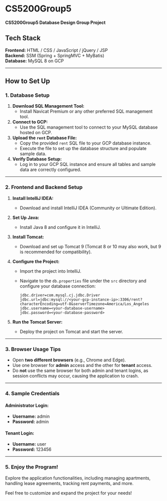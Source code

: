 # CS5200Group5  
**CS5200Group5 Database Design Group Project**  

## **Tech Stack**  
**Frontend:** HTML / CSS / JavaScript / jQuery / JSP  
**Backend:** SSM (Spring + SpringMVC + MyBatis)  
**Database:** MySQL 8 on GCP  

---

## **How to Set Up**  

### **1. Database Setup**  
1. **Download SQL Management Tool:**  
   - Install Navicat Premium or any other preferred SQL management tool.  
2. **Connect to GCP:**  
   - Use the SQL management tool to connect to your MySQL database hosted on GCP.  
3. **Upload the `rent` Database File:**  
   - Copy the provided `rent` SQL file to your GCP database instance.  
   - Execute the file to set up the database structure and populate sample data.  
4. **Verify Database Setup:**  
   - Log in to your GCP SQL instance and ensure all tables and sample data are correctly configured.  

---

### **2. Frontend and Backend Setup**  
1. **Install IntelliJ IDEA:**  
   - Download and install IntelliJ IDEA (Community or Ultimate Edition).  
2. **Set Up Java:**  
   - Install Java 8 and configure it in IntelliJ.  
3. **Install Tomcat:**  
   - Download and set up Tomcat 9 (Tomcat 8 or 10 may also work, but 9 is recommended for compatibility).  
4. **Configure the Project:**  
   - Import the project into IntelliJ.  
   - Navigate to the `db.properties` file under the `src` directory and configure your database connection:  

     ```properties
     jdbc.driver=com.mysql.cj.jdbc.Driver  
     jdbc.url=jdbc:mysql://<your-gcp-instance-ip>:3306/rent?characterEncoding=utf-8&serverTimezone=America/Los_Angeles  
     jdbc.username=<your-database-username>  
     jdbc.password=<your-database-password>  
     ```  

5. **Run the Tomcat Server:**  
   - Deploy the project on Tomcat and start the server.  

---

### **3. Browser Usage Tips**  
- Open **two different browsers** (e.g., Chrome and Edge).  
- Use one browser for **admin** access and the other for **tenant** access.  
- Do **not** use the same browser for both admin and tenant logins, as session conflicts may occur, causing the application to crash.  

---

### **4. Sample Credentials**  

#### **Administrator Login:**  
- **Username:** admin  
- **Password:** admin  

#### **Tenant Login:**  
- **Username:** user  
- **Password:** 123456  

---

### **5. Enjoy the Program!**  
Explore the application functionalities, including managing apartments, handling lease agreements, tracking rent payments, and more.  

Feel free to customize and expand the project for your needs!
